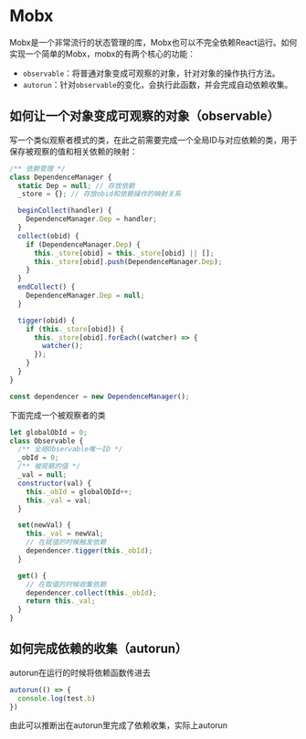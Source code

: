 # Mobx

Mobx是一个非常流行的状态管理的库，Mobx也可以不完全依赖React运行。如何实现一个简单的Mobx，mobx的有两个核心的功能：
- `observable`：将普通对象变成可观察的对象，针对对象的操作执行方法。
- `autorun`：针对`observable`的变化，会执行此函数，并会完成自动依赖收集。

## 如何让一个对象变成可观察的对象（observable）
写一个类似观察者模式的类，在此之前需要完成一个全局ID与对应依赖的类，用于保存被观察的值和相关依赖的映射：

```javascript
/** 依赖管理 */
class DependenceManager {
  static Dep = null; // 存放依赖
  _store = {}; // 存放obid和依赖操作的映射关系

  beginCollect(handler) {
    DependenceManager.Dep = handler;
  }
  collect(obid) {
    if (DependenceManager.Dep) {
      this._store[obid] = this._store[obid] || [];
      this._store[obid].push(DependenceManager.Dep);
    }
  }
  endCollect() {
    DependenceManager.Dep = null;
  }

  tigger(obid) {
    if (this._store[obid]) {
      this._store[obid].forEach((watcher) => {
        watcher();
      });
    }
  }
}

const dependencer = new DependenceManager();
```
下面完成一个被观察者的类
```javascript
let globalObId = 0;
class Observable {
  /** 全局Observable唯一ID */
  _obId = 0;
  /** 被观察的值 */
  _val = null;
  constructor(val) {
    this._obId = globalObId++;
    this._val = val;
  }

  set(newVal) {
    this._val = newVal;
    // 在赋值的时候触发依赖
    dependencer.tigger(this._obId);
  }

  get() {
    // 在取值的时候收集依赖
    dependencer.collect(this._obId);
    return this._val;
  }
}
```
## 如何完成依赖的收集（autorun）
autorun在运行的时候将依赖函数传进去
```javascript
autorun(() => {
  console.log(test.b)
})
```
由此可以推断出在autorun里完成了依赖收集，实际上autorun

